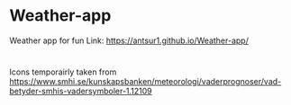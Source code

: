 # Weather-app
Weather app for fun
Link: https://antsur1.github.io/Weather-app/
#
Icons temporairly taken from https://www.smhi.se/kunskapsbanken/meteorologi/vaderprognoser/vad-betyder-smhis-vadersymboler-1.12109
